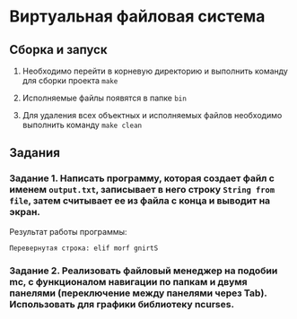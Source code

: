 # Виртуальная файловая система

## Сборка и запуск

1. Необходимо перейти в корневую директорию и выполнить команду для сборки проекта ```make```

2. Исполняемые файлы появятся в папке ```bin```

3. Для удаления всех объектных и исполняемых файлов необходимо выполнить команду ```make clean```

## Задания

### Задание 1. Написать программу, которая создает файл с именем ```output.txt```, записывает в него строку ```String from file```, затем считывает ее из файла с конца и выводит на экран.

Результат работы программы:

```
Перевернутая строка: elif morf gnirtS
```

### Задание 2. Реализовать файловый менеджер на подобии mc, с функционалом навигации по папкам и двумя панелями (переключение между панелями через Tab). Использовать для графики библиотеку ncurses.
